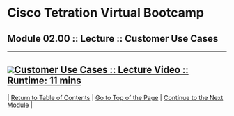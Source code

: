 # Cisco Tetration Virtual Bootcamp
  
## Module 02.00 :: Lecture :: Customer Use Cases

---
<a href="https://deftcon-tetration-virtual-bootcamp.s3.us-east-2.amazonaws.com/lectures/Module_02.00__Lecture__Customer_Use_Cases.mp4" style="font-weight:bold"><img src="https://tetration.guru/bootcamp/diagrams/images/video_icon_mini.png">Customer Use Cases :: Lecture Video :: Runtime: 11 mins</a>
---
  

| [Return to Table of Contents](https://tetration.guru/bootcamp/) | [Go to Top of the Page](README.md) | [Continue to the Next Module](../module_03/) |